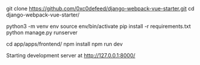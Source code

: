 git clone https://github.com/0xc0defeed/django-webpack-vue-starter.git
cd django-webpack-vue-starter/

python3 -m venv env
source env/bin/activate
pip install -r requirements.txt
python manage.py runserver

cd app/apps/frontend/
npm install
npm run dev

Starting development server at http://127.0.0.1:8000/